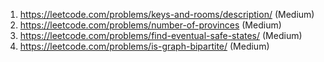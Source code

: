 1. https://leetcode.com/problems/keys-and-rooms/description/ (Medium)
2. https://leetcode.com/problems/number-of-provinces (Medium)
3. https://leetcode.com/problems/find-eventual-safe-states/ (Medium)
4. https://leetcode.com/problems/is-graph-bipartite/ (Medium)